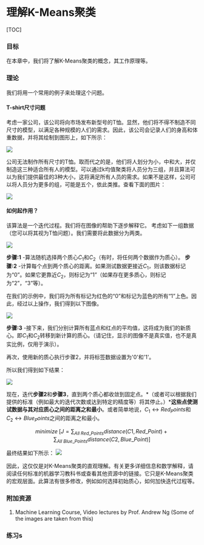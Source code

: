 # 理解K-Means聚类

[TOC]

### 目标
在本章中，我们将了解K-Means聚类的概念，其工作原理等。

### 理论
我们将用一个常用的例子来处理这个问题。

#### T-shirt尺寸问题
考虑一家公司，该公司将向市场发布新型号的T恤。显然，他们将不得不制造不同尺寸的模型，以满足各种规模的人们的需求。因此，该公司会记录人们的身高和体重数据，并将其绘制到图形上，如下所示：

![](http://qiniu.aihubs.net/tshirt.jpg)

公司无法制作所有尺寸的T恤。取而代之的是，他们将人划分为小，中和大，并仅制造这三种适合所有人的模型。可以通过k均值聚类将人员分为三组，并且算法可以为我们提供最佳的3种大小，这将满足所有人员的需求。如果不是这样，公司可以将人员分为更多的组，可能是五个，依此类推。查看下面的图片：

![](http://qiniu.aihubs.net/tshirt_grouped.jpg)

#### 如何起作用？
该算法是一个迭代过程。我们将在图像的帮助下逐步解释它。
考虑如下一组数据（您可以将其视为T恤问题）。我们需要将此数据分为两类。

![](http://qiniu.aihubs.net/testdata.jpg)

**步骤:1** -算法随机选择两个质心$C_1$和$C_2$（有时，将任何两个数据作为质心）。
**步骤:2** -计算每个点到两个质心的距离。如果测试数据更接近$C_1$，则该数据标记为“0”。如果它更靠近$C_2$，则标记为“1”（如果存在更多质心，则标记为“2”，“3”等）。

在我们的示例中，我们将为所有标记为红色的“0”和标记为蓝色的所有“1”上色。因此，经过以上操作，我们得到以下图像。

 ![](http://qiniu.aihubs.net/initial_labelling.jpg)

 **步骤:3** -接下来，我们分别计算所有蓝点和红点的平均值，这将成为我们的新质心。即$C_1$和$C_2$转移到新计算的质心。（请记住，显示的图像不是真实值，也不是真实比例，仅用于演示）。

再次，使用新的质心执行步骤2，并将标签数据设置为'0'和'1'。

所以我们得到如下结果： 

![](http://qiniu.aihubs.net/update_centroid.jpg)

现在，迭代**步骤2**和**步骤3**，直到两个质心都收敛到固定点。*（或者可以根据我们提供的标准（例如最大的迭代次数或达到特定的精度等）将其停止。）***这些点使测试数据与其对应质心之间的距离之和最小**。或者简单地说，$C_1↔Red_Points$和$C_2↔Blue_Points$之间的距离之和最小。

$$
minimize \;\bigg[J = \sum_{All\: Red\_Points}distance(C1,Red\_Point) + \sum_{All\: Blue\_Points}distance(C2,Blue\_Point)\bigg]
$$

最终结果如下所示：
![](http://qiniu.aihubs.net/final_clusters.jpg)

因此，这仅仅是对K-Means聚类的直观理解。有关更多详细信息和数学解释，请阅读任何标准的机器学习教科书或查看其他资源中的链接。它只是K-Means聚类的宏观层面。此算法有很多修改，例如如何选择初始质心，如何加快迭代过程等。

### 附加资源
1. Machine Learning Course, Video lectures by Prof. Andrew Ng (Some of the images are taken from this)

### 练习s